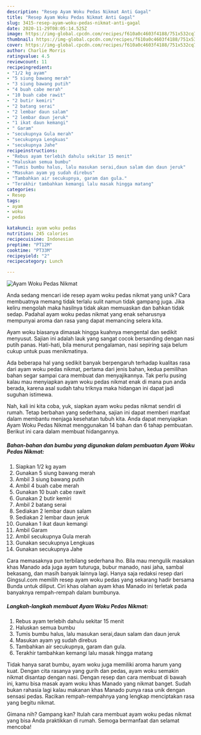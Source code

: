 ```yaml
---
description: "Resep Ayam Woku Pedas Nikmat Anti Gagal"
title: "Resep Ayam Woku Pedas Nikmat Anti Gagal"
slug: 3415-resep-ayam-woku-pedas-nikmat-anti-gagal
date: 2020-11-29T08:05:14.525Z
image: https://img-global.cpcdn.com/recipes/f610a0c4603f4188/751x532cq70/ayam-woku-pedas-nikmat-foto-resep-utama.jpg
thumbnail: https://img-global.cpcdn.com/recipes/f610a0c4603f4188/751x532cq70/ayam-woku-pedas-nikmat-foto-resep-utama.jpg
cover: https://img-global.cpcdn.com/recipes/f610a0c4603f4188/751x532cq70/ayam-woku-pedas-nikmat-foto-resep-utama.jpg
author: Charlie Morris
ratingvalue: 4.5
reviewcount: 11
recipeingredient:
- "1/2 kg ayam"
- "5 siung bawang merah"
- "3 siung bawang putih"
- "4 buah cabe merah"
- "10 buah cabe rawit"
- "2 butir kemiri"
- "2 batang serai"
- "2 lembar daun salam"
- "2 lembar daun jeruk"
- "1 ikat daun kemangi"
- " Garam"
- "secukupnya Gula merah"
- "secukupnya Lengkuas"
- "secukupnya Jahe"
recipeinstructions:
- "Rebus ayam terlebih dahulu sekitar 15 menit"
- "Haluskan semua bumbu"
- "Tumis bumbu halus, lalu masukan serai,daun salam dan daun jeruk"
- "Masukan ayam yg sudah direbus"
- "Tambahkan air secukupnya, garam dan gula."
- "Terakhir tambahkan kemangi lalu masak hingga matang"
categories:
- Resep
tags:
- ayam
- woku
- pedas

katakunci: ayam woku pedas 
nutrition: 245 calories
recipecuisine: Indonesian
preptime: "PT12M"
cooktime: "PT33M"
recipeyield: "2"
recipecategory: Lunch

---
```



![Ayam Woku Pedas Nikmat](https://img-global.cpcdn.com/recipes/f610a0c4603f4188/751x532cq70/ayam-woku-pedas-nikmat-foto-resep-utama.jpg)

Anda sedang mencari ide resep ayam woku pedas nikmat yang unik? Cara membuatnya memang tidak terlalu sulit namun tidak gampang juga. Jika keliru mengolah maka hasilnya tidak akan memuaskan dan bahkan tidak sedap. Padahal ayam woku pedas nikmat yang enak seharusnya mempunyai aroma dan rasa yang dapat memancing selera kita.

Ayam woku biasanya dimasak hingga kuahnya mengental dan sedikit menyusut. Sajian ini adalah lauk yang sangat cocok bersanding dengan nasi putih panas. Hati-hati, bila menurut pengalaman, nasi sepiring saja belum cukup untuk puas menikmatinya.

Ada beberapa hal yang sedikit banyak berpengaruh terhadap kualitas rasa dari ayam woku pedas nikmat, pertama dari jenis bahan, kedua pemilihan bahan segar sampai cara membuat dan menyajikannya. Tak perlu pusing kalau mau menyiapkan ayam woku pedas nikmat enak di mana pun anda berada, karena asal sudah tahu triknya maka hidangan ini dapat jadi suguhan istimewa.


Nah, kali ini kita coba, yuk, siapkan ayam woku pedas nikmat sendiri di rumah. Tetap berbahan yang sederhana, sajian ini dapat memberi manfaat dalam membantu menjaga kesehatan tubuh kita. Anda dapat menyiapkan Ayam Woku Pedas Nikmat menggunakan 14 bahan dan 6 tahap pembuatan. Berikut ini cara dalam membuat hidangannya.

<!--inarticleads1-->

##### Bahan-bahan dan bumbu yang digunakan dalam pembuatan Ayam Woku Pedas Nikmat:

1. Siapkan 1/2 kg ayam
1. Gunakan 5 siung bawang merah
1. Ambil 3 siung bawang putih
1. Ambil 4 buah cabe merah
1. Gunakan 10 buah cabe rawit
1. Gunakan 2 butir kemiri
1. Ambil 2 batang serai
1. Sediakan 2 lembar daun salam
1. Sediakan 2 lembar daun jeruk
1. Gunakan 1 ikat daun kemangi
1. Ambil  Garam
1. Ambil secukupnya Gula merah
1. Gunakan secukupnya Lengkuas
1. Gunakan secukupnya Jahe


Cara memasaknya pun terbilang sederhana lho. Bila mau mengulik masakan khas Manado ada juga ayam tuturuga, bubur manado, nasi jaha, sambal bekasang, dan masih banyak lainnya lagi. Hanya saja redaksi resep dari Gingsul.com memilih resep ayam woku pedas yang sekarang hadir bersama Bunda untuk diliput. Ciri khas olahan ayam khas Manado ini terletak pada banyaknya rempah-rempah dalam bumbunya. 

<!--inarticleads2-->

##### Langkah-langkah membuat Ayam Woku Pedas Nikmat:

1. Rebus ayam terlebih dahulu sekitar 15 menit
1. Haluskan semua bumbu
1. Tumis bumbu halus, lalu masukan serai,daun salam dan daun jeruk
1. Masukan ayam yg sudah direbus
1. Tambahkan air secukupnya, garam dan gula.
1. Terakhir tambahkan kemangi lalu masak hingga matang


Tidak hanya sarat bumbu, ayam woku juga memiliki aroma harum yang kuat. Dengan cita rasanya yang gurih dan pedas, ayam woku semakin nikmat disantap dengan nasi. Dengan resep dan cara membuat di bawah ini, kamu bisa masak ayam woku khas Manado yang nikmat banget. Sudah bukan rahasia lagi kalau makanan khas Manado punya rasa unik dengan sensasi pedas. Racikan rempah-rempahnya yang lengkap menciptakan rasa yang begitu nikmat. 

Gimana nih? Gampang kan? Itulah cara membuat ayam woku pedas nikmat yang bisa Anda praktikkan di rumah. Semoga bermanfaat dan selamat mencoba!
